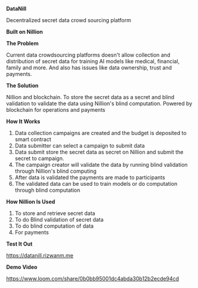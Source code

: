 **DataNill**

Decentralized secret data crowd sourcing platform 

**Built on Nillion**

**The Problem**

Current data crowdsourcing platforms doesn't allow collection and distribution of secret data for training AI models like medical, financial, family and more. And also has issues like data ownership, trust and payments.

**The Solution**

Nillion and blockchain. To store the secret data as a secret and blind validation to validate the data using Nillion's blind computation. Powered by blockchain for operations and payments 

**How It Works**
1. Data collection campaigns are created and the budget is deposited to smart contract
2. Data submitter can select a campaign to submit data 
3. Data submit store the secret data as secret on Nillion and submit the secret to campaign.
4. The campaign creator will validate the data by running blind validation through Nillion's blind computing
5. After data is validated the payments are made to participants 
6. The validated data can be used to train models or do computation through blind computation 

**How Nillion Is Used**
1. To store and retrieve secret data
2. To do Blind validation of secret data
3. To do blind computation of data
4. For payments 

**Test It Out**

https://datanill.rizwanm.me

**Demo Video**

https://www.loom.com/share/0b0bb95001dc4abda30b12b2ecde94cd

